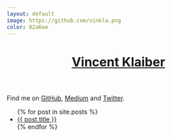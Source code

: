 ```yaml
---
layout: default
image: https://github.com/vinkla.png
color: 82a6ee
---
```


<header>
  <h1><a href="{{ site.github.owner_url }}" title="View Vincent's GitHub profile page">Vincent Klaiber</a></h1>
</header>

<article>
  <p>Find me on <a href="{{ site.github.owner_url }}" title="Vincent on GitHub">GitHub</a>, <a href="https://medium.com/@vinkla" title="Vincent on Medium">Medium</a> and <a href="https://twitter.com/vnkla" title="Vincent on Twitter">Twitter</a>.</p>

  <ul>
    {% for post in site.posts %}
      <li>
        <a href="{{ post.url }}">{{ post.title }}</a>
      </li>
    {% endfor %}
  </ul>
</article>
